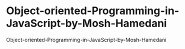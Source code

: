 # Object-oriented-Programming-in-JavaScript-by-Mosh-Hamedani
Object-oriented-Programming-in-JavaScript-by-Mosh-Hamedani
